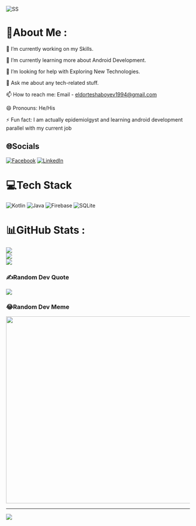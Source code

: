 ![SS](https://user-images.githubusercontent.com/87259628/174604854-f55381b7-ce09-4b96-8a5f-317682982dfd.png)




# 💫About Me :

🔭 I’m currently working on my Skills.

🌱 I’m currently learning more about Android Development.

🤔 I’m looking for help with Exploring New Technologies.

💬 Ask me about any tech-related stuff.

📫 How to reach me: Email - eldorteshaboyev1994@gmail.com

😄 Pronouns: He/His

⚡ Fun fact: I am actually epidemiolgyst and learning android development parallel with my current job

## 🌐Socials
[![Facebook](https://img.shields.io/badge/Facebook-%231877F2.svg?logo=Facebook&logoColor=white)](https://facebook.com/https://www.facebook.com/eldor.teshaboev.1) [![LinkedIn](https://img.shields.io/badge/LinkedIn-%230077B5.svg?logo=linkedin&logoColor=white)](https://linkedin.com/in/https://www.linkedin.com/in/os3ketchup/) 

# 💻Tech Stack
![Kotlin](https://img.shields.io/badge/kotlin-%230095D5.svg?style=for-the-badge&logo=kotlin&logoColor=white) ![Java](https://img.shields.io/badge/java-%23ED8B00.svg?style=for-the-badge&logo=java&logoColor=white) ![Firebase](https://img.shields.io/badge/firebase-%23039BE5.svg?style=for-the-badge&logo=firebase) ![SQLite](https://img.shields.io/badge/sqlite-%2307405e.svg?style=for-the-badge&logo=sqlite&logoColor=white)
# 📊GitHub Stats :
![](https://github-readme-stats.vercel.app/api?username=os3ketchup&theme=radical&hide_border=false&include_all_commits=false&count_private=false)<br/>
![](https://github-readme-streak-stats.herokuapp.com/?user=os3ketchup&theme=radical&hide_border=false)<br/>
![](https://github-readme-stats.vercel.app/api/top-langs/?username=os3ketchup&theme=radical&hide_border=false&include_all_commits=false&count_private=false&layout=compact)

### ✍️Random Dev Quote
![](https://quotes-github-readme.vercel.app/api?type=vetical&theme=radical)

### 😂Random Dev Meme
<img src="https://random-memer.herokuapp.com/" width="512px"/>

---
[![](https://visitcount.itsvg.in/api?id=os3ketchup&icon=0&color=0)](https://visitcount.itsvg.in)
